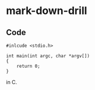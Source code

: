 # mark-down-drill

## Code

```
#inlcude <stdio.h>

int main(int argc, char *argv[])
{
    return 0;
}
```

in C.
